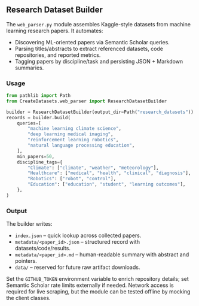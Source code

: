 ## Research Dataset Builder

The `web_parser.py` module assembles Kaggle-style datasets from machine learning research papers. It automates:
- Discovering ML-oriented papers via Semantic Scholar queries.
- Parsing titles/abstracts to extract referenced datasets, code repositories, and reported metrics.
- Tagging papers by discipline/task and persisting JSON + Markdown summaries.

### Usage

```python
from pathlib import Path
from CreateDatasets.web_parser import ResearchDatasetBuilder

builder = ResearchDatasetBuilder(output_dir=Path("research_datasets"))
records = builder.build(
    queries=[
        "machine learning climate science",
        "deep learning medical imaging",
        "reinforcement learning robotics",
        "natural language processing education",
    ],
    min_papers=50,
    discipline_tags={
        "Climate": ["climate", "weather", "meteorology"],
        "Healthcare": ["medical", "health", "clinical", "diagnosis"],
        "Robotics": ["robot", "control"],
        "Education": ["education", "student", "learning outcomes"],
    },
)
```

### Output

The builder writes:
- `index.json` – quick lookup across collected papers.
- `metadata/<paper_id>.json` – structured record with datasets/code/results.
- `metadata/<paper_id>.md` – human-readable summary with abstract and pointers.
- `data/` – reserved for future raw artifact downloads.

Set the `GITHUB_TOKEN` environment variable to enrich repository details; set Semantic Scholar rate limits externally if needed. Network access is required for live scraping, but the module can be tested offline by mocking the client classes.
